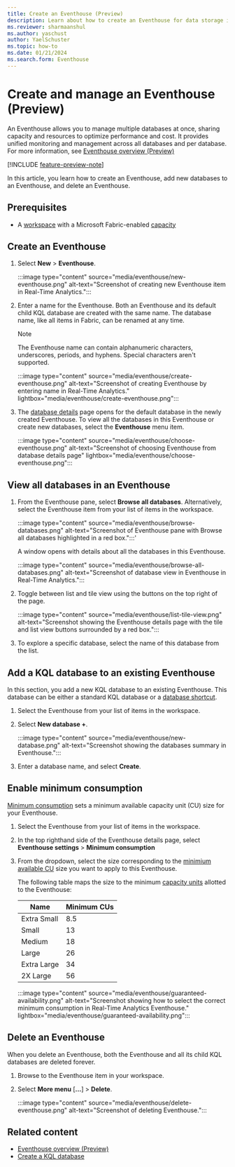 ```yaml
---
title: Create an Eventhouse (Preview)
description: Learn about how to create an Eventhouse for data storage in Real-Time Analytics.
ms.reviewer: sharmaanshul
ms.author: yaschust
author: YaelSchuster
ms.topic: how-to
ms.date: 01/21/2024
ms.search.form: Eventhouse
---
```

# Create and manage an Eventhouse (Preview)

An Eventhouse allows you to manage multiple databases at once, sharing capacity and resources to optimize performance and cost. It provides unified monitoring and management across all databases and per database. For more information, see [Eventhouse overview (Preview)](eventhouse.md)

[!INCLUDE [feature-preview-note](../includes/feature-preview-note.md)]

In this article, you learn how to create an Eventhouse, add new databases to an Eventhouse, and delete an Eventhouse.

## Prerequisites

* A [workspace](../get-started/create-workspaces.md) with a Microsoft Fabric-enabled [capacity](../enterprise/licenses.md#capacity)

## Create an Eventhouse

1. Select **New** > **Eventhouse**.

    :::image type="content" source="media/eventhouse/new-eventhouse.png" alt-text="Screenshot of creating new Eventhouse item in Real-Time Analytics.":::

1. Enter a name for the Eventhouse. Both an Eventhouse and its default child KQL database are created with the same name. The database name, like all items in Fabric, can be renamed at any time.

    > [!NOTE]
    > The Eventhouse name can contain alphanumeric characters, underscores, periods, and hyphens. Special characters aren't supported.

    :::image type="content" source="media/eventhouse/create-eventhouse.png" alt-text="Screenshot of creating Eventhouse by entering name in Real-Time Analytics." lightbox="media/eventhouse/create-eventhouse.png":::

1. The [database details](create-database.md#database-details) page opens for the default database in the newly created Eventhouse. To view all the databases in this Eventhouse or create new databases, select the **Eventhouse** menu item.

    :::image type="content" source="media/eventhouse/choose-eventhouse.png" alt-text="Screenshot of choosing Eventhouse from database details page" lightbox="media/eventhouse/choose-eventhouse.png":::

## View all databases in an Eventhouse

1. From the Eventhouse pane, select **Browse all databases**. Alternatively, select the Eventhouse item from your list of items in the workspace.

    :::image type="content" source="media/eventhouse/browse-databases.png" alt-text="Screenshot of Eventhouse pane with Browse all databases highlighted in a red box.":::'

    A window opens with details about all the databases in this Eventhouse.

    :::image type="content" source="media/eventhouse/browse-all-databases.png" alt-text="Screenshot of database view in Eventhouse in Real-Time Analytics.":::

1. Toggle between list and tile view using the buttons on the top right of the page.

    :::image type="content" source="media/eventhouse/list-tile-view.png" alt-text="Screenshot showing the Eventhouse details page with the tile and list view buttons surrounded by a red box.":::

1. To explore a specific database, select the name of this database from the list.

## Add a KQL database to an existing Eventhouse

In this section, you add a new KQL database to an existing Eventhouse. This database can be either a standard KQL database or a [database shortcut](database-shortcut.md).

1. Select the Eventhouse from your list of items in the workspace.
1. Select **New database +**.

    :::image type="content" source="media/eventhouse/new-database.png" alt-text="Screenshot showing the databases summary in Eventhouse.":::

1. Enter a database name, and select **Create**.

## Enable minimum consumption

[Minimum consumption](eventhouse.md#minimum-consumption) sets a minimum available capacity unit (CU) size for your Eventhouse.



1. Select the Eventhouse from your list of items in the workspace.
1. In the top righthand side of the Eventhouse details page, select **Eventhouse settings** > **Minimum consumption**
1. From the dropdown, select the size corresponding to the [minimium available CU](eventhouse.md#minimum-consumption) size you want to apply to this Eventhouse.

    The following table maps the size to the minimum [capacity units](../admin/service-admin-portal-capacity-settings.md) allotted to the Eventhouse:
    
    | Name        | Minimum CUs|
    |-------------|------------|
    | Extra Small | 8.5        |
    | Small       | 13         |
    | Medium      | 18         |
    | Large       | 26         |
    | Extra Large | 34         |
    | 2X Large    | 56         |

    :::image type="content" source="media/eventhouse/guaranteed-availability.png" alt-text="Screenshot showing how to select the correct minimum consumption in Real-Time Analytics Eventhouse."  lightbox="media/eventhouse/guaranteed-availability.png":::


## Delete an Eventhouse

When you delete an Eventhouse, both the Eventhouse and all its child KQL databases are deleted forever.

1. Browse to the Eventhouse item in your workspace.
1. Select **More menu** [**...**] > **Delete**.

    :::image type="content" source="media/eventhouse/delete-eventhouse.png" alt-text="Screenshot of deleting Eventhouse.":::

## Related content

* [Eventhouse overview (Preview)](eventhouse.md)
* [Create a KQL database](create-database.md)